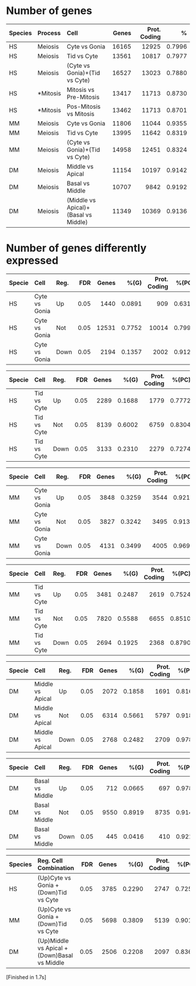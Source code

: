 # Number of genes

|  Species   | Process   | Cell                                 |   Genes |   Prot. Coding |      % |
| :----------|:----------|:-------------------------------------|--------:|---------------:|-------:|
|  HS        | Meiosis   | Cyte vs Gonia                        |   16165 |          12925 | 0.7996 |
|  HS        | Meiosis   | Tid vs Cyte                          |   13561 |          10817 | 0.7977 |
|  HS        | Meiosis   | (Cyte vs Gonia)+(Tid vs Cyte)        |   16527 |          13023 | 0.7880 |
|  HS        | *Mitosis  | Mitosis vs Pre-Mitosis               |   13417 |          11713 | 0.8730 |
|  HS        | *Mitosis  | Pos-Mitosis vs Mitosis               |   13462 |          11713 | 0.8701 |
|  MM        | Meiosis   | Cyte vs Gonia                        |   11806 |          11044 | 0.9355 |
|  MM        | Meiosis   | Tid vs Cyte                          |   13995 |          11642 | 0.8319 |
|  MM        | Meiosis   | (Cyte vs Gonia)+(Tid vs Cyte)        |   14958 |          12451 | 0.8324 |
|  DM        | Meiosis   | Middle vs Apical                     |   11154 |          10197 | 0.9142 |
|  DM        | Meiosis   | Basal vs Middle                      |   10707 |           9842 | 0.9192 |
|  DM        | Meiosis   | (Middle vs Apical)+(Basal vs Middle) |   11349 |          10369 | 0.9136 |


# Number of genes differently expressed

|  Specie   | Cell          | Reg.   |   FDR |   Genes |   %(G) |   Prot. Coding |   %(PC) |
| :---------|:--------------|:-------|------:|--------:|-------:|---------------:|--------:|
|  HS       | Cyte vs Gonia | Up     |  0.05 |    1440 | 0.0891 |            909 |  0.6312 |
|  HS       | Cyte vs Gonia | Not    |  0.05 |   12531 | 0.7752 |          10014 |  0.7991 |
|  HS       | Cyte vs Gonia | Down   |  0.05 |    2194 | 0.1357 |           2002 |  0.9125 |

|  Specie   | Cell        | Reg.   |   FDR |   Genes |   %(G) |   Prot. Coding |   %(PC) |
| :---------|:------------|:-------|------:|--------:|-------:|---------------:|--------:|
|  HS       | Tid vs Cyte | Up     |  0.05 |    2289 | 0.1688 |           1779 |  0.7772 |
|  HS       | Tid vs Cyte | Not    |  0.05 |    8139 | 0.6002 |           6759 |  0.8304 |
|  HS       | Tid vs Cyte | Down   |  0.05 |    3133 | 0.2310 |           2279 |  0.7274 |

|  Specie   | Cell          | Reg.   |   FDR |   Genes |   %(G) |   Prot. Coding |   %(PC) |
| :---------|:--------------|:-------|------:|--------:|-------:|---------------:|--------:|
|  MM       | Cyte vs Gonia | Up     |  0.05 |    3848 | 0.3259 |           3544 |  0.9210 |
|  MM       | Cyte vs Gonia | Not    |  0.05 |    3827 | 0.3242 |           3495 |  0.9132 |
|  MM       | Cyte vs Gonia | Down   |  0.05 |    4131 | 0.3499 |           4005 |  0.9695 |

|  Specie   | Cell        | Reg.   |   FDR |   Genes |   %(G) |   Prot. Coding |   %(PC) |
| :---------|:------------|:-------|------:|--------:|-------:|---------------:|--------:|
|  MM       | Tid vs Cyte | Up     |  0.05 |    3481 | 0.2487 |           2619 |  0.7524 |
|  MM       | Tid vs Cyte | Not    |  0.05 |    7820 | 0.5588 |           6655 |  0.8510 |
|  MM       | Tid vs Cyte | Down   |  0.05 |    2694 | 0.1925 |           2368 |  0.8790 |

|  Specie   | Cell             | Reg.   |   FDR |   Genes |   %(G) |   Prot. Coding |   %(PC) |
| :---------|:-----------------|:-------|------:|--------:|-------:|---------------:|--------:|
|  DM       | Middle vs Apical | Up     |  0.05 |    2072 | 0.1858 |           1691 |  0.8161 |
|  DM       | Middle vs Apical | Not    |  0.05 |    6314 | 0.5661 |           5797 |  0.9181 |
|  DM       | Middle vs Apical | Down   |  0.05 |    2768 | 0.2482 |           2709 |  0.9787 |

|  Specie   | Cell            | Reg.   |   FDR |   Genes |   %(G) |   Prot. Coding |   %(PC) |
| :---------|:----------------|:-------|------:|--------:|-------:|---------------:|--------:|
|  DM       | Basal vs Middle | Up     |  0.05 |     712 | 0.0665 |            697 |  0.9789 |
|  DM       | Basal vs Middle | Not    |  0.05 |    9550 | 0.8919 |           8735 |  0.9147 |
|  DM       | Basal vs Middle | Down   |  0.05 |     445 | 0.0416 |            410 |  0.9213 |

|  Species   | Reg. Cell Combination                        |   FDR |   Genes |   %(G) |   Prot. Coding |   %(PC) |
| :----------|:---------------------------------------------|------:|--------:|-------:|---------------:|--------:|
|  HS        | (Up)Cyte vs Gonia + (Down)Tid vs Cyte        |  0.05 |    3785 | 0.2290 |           2747 |  0.7258 |
|  MM        | (Up)Cyte vs Gonia + (Down)Tid vs Cyte        |  0.05 |    5698 | 0.3809 |           5139 |  0.9019 |
|  DM        | (Up)Middle vs Apical + (Down)Basal vs Middle |  0.05 |    2506 | 0.2208 |           2097 |  0.8368 |

[Finished in 1.7s]